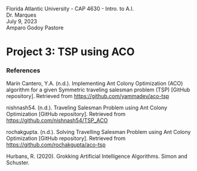 Florida Atlantic University - CAP 4630 - Intro. to A.I. <br>
Dr. Marques <br>
July 9, 2023 <br>
Amparo Godoy Pastore

# Project 3: TSP using ACO

### References
Marín Cantero, Y.A. (n.d.). Implementing Ant Colony Optimization (ACO) algorithm for a given Symmetric traveling salesman problem (TSP) [GitHub repository]. Retrieved from https://github.com/yammadev/aco-tsp

nishnash54. (n.d.). Traveling Salesman Problem using Ant Colony Optimization [GitHub repository]. Retrieved from https://github.com/nishnash54/TSP_ACO

rochakgupta. (n.d.). Solving Travelling Salesman Problem using Ant Colony Optimization [GitHub repository]. Retrieved from https://github.com/rochakgupta/aco-tsp

Hurbans, R. (2020). Grokking Artificial Intelligence Algorithms. Simon and Schuster.
